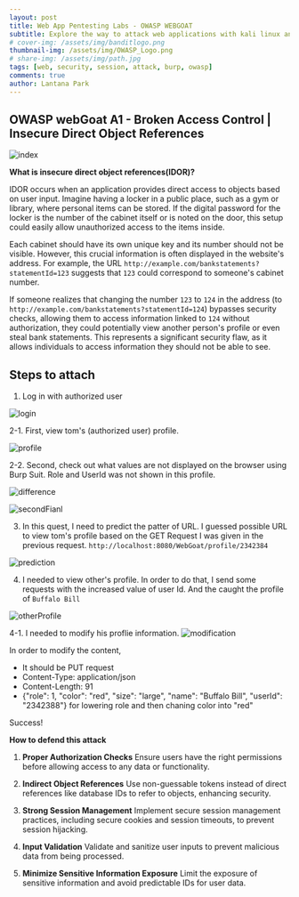 ```yaml
---
layout: post
title: Web App Pentesting Labs - OWASP WEBGOAT
subtitle: Explore the way to attack web applications with kali linux and OWASP - Insecure Direct Object References(IDOR)
# cover-img: /assets/img/banditlogo.png
thumbnail-img: /assets/img/OWASP_Logo.png
# share-img: /assets/img/path.jpg
tags: [web, security, session, attack, burp, owasp]
comments: true
author: Lantana Park
---
```


## OWASP webGoat A1 - Broken Access Control | Insecure Direct Object References

![index](/assets/img/IDOR/Screenshot%202024-03-09%20at%2019.33.50.png)

**What is insecure direct object references(IDOR)?**

IDOR occurs when an application provides direct access to objects based on user input. Imagine having a locker in a public place, such as a gym or library, where personal items can be stored. If the digital password for the locker is the number of the cabinet itself or is noted on the door, this setup could easily allow unauthorized access to the items inside.

Each cabinet should have its own unique key and its number should not be visible. However, this crucial information is often displayed in the website's address. For example, the URL `http://example.com/bankstatements?statementId=123` suggests that `123` could correspond to someone's cabinet number.

If someone realizes that changing the number `123` to `124` in the address (to `http://example.com/bankstatements?statementId=124`) bypasses security checks, allowing them to access information linked to `124` without authorization, they could potentially view another person's profile or even steal bank statements. This represents a significant security flaw, as it allows individuals to access information they should not be able to see.

## Steps to attach

1. Log in with authorized user

![login](/assets/img/IDOR/Screenshot%202024-03-09%20at%2018.52.28.png)

2-1. First, view tom's (authorized user) profile.

![profile](/assets/img/IDOR/Screenshot%202024-03-09%20at%2019.03.30.png)

2-2. Second, check out what values are not displayed on the browser using Burp Suit. Role and UserId was not shown in this profile.

![difference](/assets/img/IDOR/Screenshot%202024-03-09%20at%2019.03.09.png)

![secondFianl](/assets/img/IDOR/Screenshot%202024-03-09%20at%2019.03.30.png)

3. In this quest, I need to predict the patter of URL. I guessed possible URL to view tom's profile based on the GET Request I was given in the previous request. `http://localhost:8080/WebGoat/profile/2342384`

![prediction](/assets/img/IDOR/Screenshot%202024-03-09%20at%2019.14.10.png)

4. I needed to view other's profile. In order to do that, I   send some requests with the increased value of user Id. And the caught the profile of `Buffalo Bill`

![otherProfile](/assets/img/IDOR/Screenshot%202024-03-09%20at%2019.19.38.png)

4-1. I needed to modify his proflie information.
![modification](/assets/img/IDOR/Screenshot%202024-03-09%20at%2019.33.32.png)

In order to modify the content,

- It should be PUT request
- Content-Type: application/json
- Content-Length: 91
- {"role": 1, "color": "red", "size": "large", "name": "Buffalo Bill", "userId": "2342388"}
  for lowering role and then chaning color into "red"

Success!

**How to defend this attack**

1. **Proper Authorization Checks**
   Ensure users have the right permissions before allowing access to any data or functionality.

2. **Indirect Object References**
   Use non-guessable tokens instead of direct references like database IDs to refer to objects, enhancing security.

3. **Strong Session Management**
   Implement secure session management practices, including secure cookies and session timeouts, to prevent session hijacking.

4. **Input Validation**
   Validate and sanitize user inputs to prevent malicious data from being processed.

5. **Minimize Sensitive Information Exposure**
   Limit the exposure of sensitive information and avoid predictable IDs for user data.
